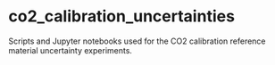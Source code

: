 # co2_calibration_uncertainties
Scripts and Jupyter notebooks used for the CO2 calibration reference material uncertainty experiments. 
